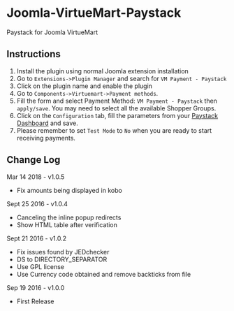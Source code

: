 # Joomla-VirtueMart-Paystack
Paystack for Joomla VirtueMart

## Instructions
1. Install the plugin using normal Joomla extension installation
2. Go to `Extensions->Plugin Manager` and search for `VM Payment - Paystack`
3. Click on the plugin name and enable the plugin
4. Go to `Components->Virtuemart->Payment methods`.
6. Fill the form and select Payment Method: `VM Payment - Paystack` then `apply/save`. You may need to select all the available Shopper Groups.
7. Click on the `Configuration` tab, fill the parameters from your [Paystack Dashboard](https://dashboard.paystack.com/#/settings/developer) and save.
8. Please remember to set `Test Mode` to `No` when you are ready to start receiving payments.

## Change Log
Mar 14 2018 - v1.0.5
- Fix amounts being displayed in kobo

Sept 25 2016 - v1.0.4
- Canceling the inline popup redirects
- Show HTML table after verification

Sept 21 2016 - v1.0.2
- Fix issues found by JEDchecker
- DS to DIRECTORY_SEPARATOR
- Use GPL license
- Use Currency code obtained and remove backticks from file

Sep 19 2016 - v1.0.0
- First Release
